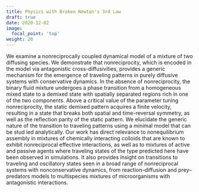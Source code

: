 ```yaml
---
title: Physics with Broken Newton's 3rd Law
draft: true
date: 2020-12-02
image:
  focal_point: 'top'
weight: 20
---
```




We examine a nonreciprocally coupled dynamical model of a mixture of two diffusing species. We demonstrate that nonreciprocity, which is encoded in the model via antagonistic cross-diffusivities, provides a generic mechanism for the emergence of traveling patterns in purely diffusive systems with conservative dynamics. In the absence of nonreciprocity, the binary fluid mixture undergoes a phase transition from a homogeneous mixed state to a demixed state with spatially separated regions rich in one of the two components. Above a critical value of the parameter tuning nonreciprocity, the static demixed pattern acquires a finite velocity, resulting in a state that breaks both spatial and time-reversal symmetry, as well as the reflection parity of the static pattern. We elucidate the generic nature of the transition to traveling patterns using a minimal model that can be stud ied analytically. Our work has direct relevance to nonequilibrium assembly in mixtures of chemically interacting colloids that are known to exhibit nonreciprocal effective interactions, as well as to mixtures of active and passive agents where traveling states of the type predicted here have been observed in simulations. It also provides insight on transitions to traveling and oscillatory states seen in a broad range of nonreciprocal systems with nonconservative dynamics, from reaction–diffusion and prey–predators models to multispecies mixtures of microorganisms with antagonistic interactions.



<br />

<!--more-->

